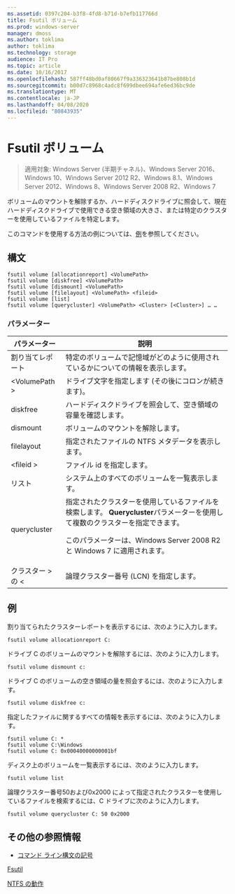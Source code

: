 ```yaml
---
ms.assetid: 0397c204-b3f8-4fd8-b71d-b7efb117766d
title: Fsutil ボリューム
ms.prod: windows-server
manager: dmoss
ms.author: toklima
author: toklima
ms.technology: storage
audience: IT Pro
ms.topic: article
ms.date: 10/16/2017
ms.openlocfilehash: 587ff48bd0af80667f9a336323641b87be808b1d
ms.sourcegitcommit: b00d7c8968c4adc8f699dbee694afe6ed36bc9de
ms.translationtype: MT
ms.contentlocale: ja-JP
ms.lasthandoff: 04/08/2020
ms.locfileid: "80843935"
---
```

# <a name="fsutil-volume"></a>Fsutil ボリューム
>適用対象: Windows Server (半期チャネル)、Windows Server 2016、Windows 10、Windows Server 2012 R2、Windows 8.1、Windows Server 2012、Windows 8、Windows Server 2008 R2、Windows 7

ボリュームのマウントを解除するか、ハードディスクドライブに照会して、現在ハードディスクドライブで使用できる空き領域の大きさ、または特定のクラスターを使用しているファイルを特定します。

このコマンドを使用する方法の例については、[例](#BKMK_examples)を参照してください。

## <a name="syntax"></a>構文

```
fsutil volume [allocationreport] <VolumePath>
fsutil volume [diskfree] <VolumePath>
fsutil volume [dismount] <VolumePath>
fsutil volume [filelayout] <VolumePath> <fileid>
fsutil volume [list]
fsutil volume [querycluster] <VolumePath> <Cluster> [<Cluster>] … …
```

### <a name="parameters"></a>パラメーター

|パラメーター|説明|
|-------------|---------------|
|割り当てレポート|特定のボリュームで記憶域がどのように使用されているかについての情報を表示します。|
|\<VolumePath >|ドライブ文字を指定します (その後にコロンが続きます)。|
|diskfree|ハードディスクドライブを照会して、空き領域の容量を確認します。|
|dismount|ボリュームのマウントを解除します。|
|filelayout|指定されたファイルの NTFS メタデータを表示します。|
|\<fileid >|ファイル id を指定します。|
|リスト|システム上のすべてのボリュームを一覧表示します。|
|querycluster|指定されたクラスターを使用しているファイルを検索します。 **Querycluster**パラメーターを使用して複数のクラスターを指定できます。<p>このパラメーターは、Windows Server 2008 R2 と Windows 7 に適用されます。|
|クラスター > の \<|論理クラスター番号 (LCN) を指定します。|

## <a name="examples"></a><a name="BKMK_examples"></a>例
割り当てられたクラスターレポートを表示するには、次のように入力します。

```
fsutil volume allocationreport C:
```

ドライブ C のボリュームのマウントを解除するには、次のように入力します。

```
fsutil volume dismount c:
```

ドライブ C のボリュームの空き領域の量を照会するには、次のように入力します。

```
fsutil volume diskfree c:
```

指定したファイルに関するすべての情報を表示するには、次のように入力します。

```
fsutil volume C: *
fsutil volume C:\Windows
fsutil volume C: 0x00040000000001bf
```

ディスク上のボリュームを一覧表示するには、次のように入力します。

```
fsutil volume list
```

論理クラスター番号50および0x2000 によって指定されたクラスターを使用しているファイルを検索するには、C ドライブに次のように入力します。

```
fsutil volume querycluster C: 50 0x2000
```

## <a name="additional-references"></a>その他の参照情報
- [コマンド ライン構文の記号](command-line-syntax-key.md)

[Fsutil](Fsutil.md)

[NTFS の動作](https://go.microsoft.com/fwlink/?LinkId=183396)


